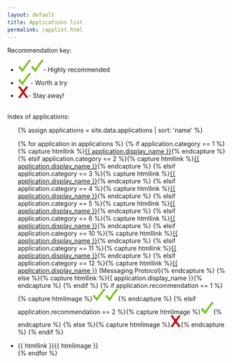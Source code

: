 ```yaml
---
layout: default
title: Applications list
permalink: /applist.html
---
```

Recommendation key:<br>
<ul>
  <li><img src="images/checkmark.gif"><img src="images/checkmark.gif">- Highly recommended</li>
  <li><img src="images/checkmark.gif">- Worth a try</li>
  <li><img src="images/x.gif">- Stay away!</li>
</ul>
<br>
Index of applications:
<ul>
{% assign applications = site.data.applications | sort: 'name' %}

{% for application in applications %}
{% if application.category == 1 %}{% capture htmllink %}<a href="{{ site.baseurl }}{% link p2popen.md %}#{{ application.name }}">{{ application.display_name }}</a>{% endcapture %}
{% elsif application.category == 2 %}{% capture htmllink %}<a href="{{ site.baseurl }}{% link p2pclosed.md %}#{{ application.name }}">{{ application.display_name }}</a>{% endcapture %}
{% elsif application.category == 3 %}{% capture htmllink %}<a href="{{ site.baseurl }}{% link otheropen.md %}#{{ application.name }}">{{ application.display_name }}</a>{% endcapture %}
{% elsif application.category == 4 %}{% capture htmllink %}<a href="{{ site.baseurl }}{% link otherclosed.md %}#{{ application.name }}">{{ application.display_name }}</a>{% endcapture %}
{% elsif application.category == 5 %}{% capture htmllink %}<a href="{{ site.baseurl }}{% link otherpartialopen.md %}#{{ application.name }}">{{ application.display_name }}</a>{% endcapture %}
{% elsif application.category == 6 %}{% capture htmllink %}<a href="{{ site.baseurl }}{% link p2ppartialopen.md %}#{{ application.name }}">{{ application.display_name }}</a>{% endcapture %}
{% elsif application.category == 10 %}{% capture htmllink %}<a href="{{ site.baseurl }}{% link index.html %}#{{ application.name }}">{{ application.display_name }}</a>{% endcapture %}
{% elsif application.category == 11 %}{% capture htmllink %}<a href="{{ site.baseurl }}{% link index.html %}#{{ application.name }}">{{ application.display_name }}</a>{% endcapture %}
{% elsif application.category == 12 %}{% capture htmllink %}<a href="{{ site.baseurl }}{% link protocols.md %}#{{ application.name }}">{{ application.display_name }}</a> (Messaging Protocol){% endcapture %}
{% else %}{% capture htmllink %}{{ application.display_name }}{% endcapture %}
{% endif %}
{% if application.recommendation == 1 %}{% capture htmlimage %}<img src="images/checkmark.gif"><img src="images/checkmark.gif">{% endcapture %}
{% elsif application.recommendation == 2 %}{% capture htmlimage %}<img src="images/checkmark.gif">{% endcapture %}
{% else %}{% capture htmlimage %}<img src="images/x.gif">{% endcapture %}
{% endif %}
<li>{{ htmllink }}{{ htmlimage }}</li>
{% endfor %}
</ul>
